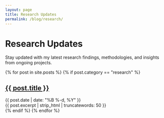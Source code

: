 ```yaml
---
layout: page
title: Research Updates
permalink: /blog/research/
---
```


<div class="category-posts">
  <div class="category-description">
    <h1>Research Updates</h1>
    <p>Stay updated with my latest research findings, methodologies, and insights from ongoing projects.</p>
  </div>

  <div class="post-list">
    {% for post in site.posts %}
      {% if post.category == "research" %}
        <article class="post-item">
          <h2 class="post-title">
            <a href="{{ post.url | relative_url }}">{{ post.title }}</a>
          </h2>
          <div class="post-meta">
            <time datetime="{{ post.date | date_to_xmlschema }}">{{ post.date | date: "%B %-d, %Y" }}</time>
          </div>
          <div class="post-excerpt">
            {{ post.excerpt | strip_html | truncatewords: 50 }}
          </div>
        </article>
      {% endif %}
    {% endfor %}
  </div>
</div> 